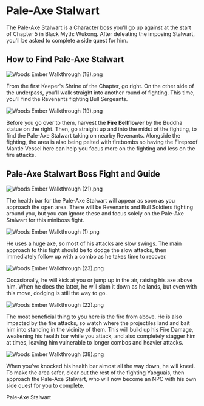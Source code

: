 # Pale-Axe Stalwart

The Pale-Axe Stalwart is a Character boss you'll go up against at the start of Chapter 5 in Black Myth: Wukong. After defeating the imposing Stalwart, you'll be asked to complete a side quest for him. 

## How to Find Pale-Axe Stalwart

![Woods Ember Walkthrough \(18\).png](https://oyster.ignimgs.com/mediawiki/apis.ign.com/black-myth-wukong/a/a0/Woods_Ember_Walkthrough_%2818%29.png)

From the first Keeper's Shrine of the Chapter, go right. On the other side of the underpass, you'll walk straight into another round of fighting. This time, you'll find the Revenants fighting Bull Sergeants. 

![Woods Ember Walkthrough \(19\).png](https://oyster.ignimgs.com/mediawiki/apis.ign.com/black-myth-wukong/6/6f/Woods_Ember_Walkthrough_%2819%29.png)

Before you go over to them, harvest the **Fire Bellflower** by the Buddha statue on the right. Then, go straight up and into the midst of the fighting, to find the Pale-Axe Stalwart taking on nearby Revenants. Alongside the fighting, the area is also being pelted with firebombs so having the Fireproof Mantle Vessel here can help you focus more on the fighting and less on the fire attacks. 

## Pale-Axe Stalwart Boss Fight and Guide

![Woods Ember Walkthrough \(21\).png](https://oyster.ignimgs.com/mediawiki/apis.ign.com/black-myth-wukong/1/15/Woods_Ember_Walkthrough_%2821%29.png)

The health bar for the Pale-Axe Stalwart will appear as soon as you approach the open area. There will be Revenants and Bull Soldiers fighting around you, but you can ignore these and focus solely on the Pale-Axe Stalwart for this miniboss fight. 

![Woods Ember Walkthrough \(1\).png](https://oyster.ignimgs.com/mediawiki/apis.ign.com/black-myth-wukong/7/7c/Woods_Ember_Walkthrough_%281%29.png)

He uses a huge axe, so most of his attacks are slow swings. The main approach to this fight should be to dodge the slow attacks, then immediately follow up with a combo as he takes time to recover. 

![Woods Ember Walkthrough \(23\).png](https://oyster.ignimgs.com/mediawiki/apis.ign.com/black-myth-wukong/f/fc/Woods_Ember_Walkthrough_%2823%29.png)

Occasionally, he will kick at you or jump up in the air, raising his axe above him. When he does the latter, he will slam it down as he lands, but even with this move, dodging is still the way to go. 

![Woods Ember Walkthrough \(22\).png](https://oyster.ignimgs.com/mediawiki/apis.ign.com/black-myth-wukong/0/01/Woods_Ember_Walkthrough_%2822%29.png)

The most beneficial thing to you here is the fire from above. He is also impacted by the fire attacks, so watch where the projectiles land and bait him into standing in the vicinity of them. This will build up his Fire Damage, weakening his health bar while you attack, and also completely stagger him at times, leaving him vulnerable to longer combos and heavier attacks. 

![Woods Ember Walkthrough \(38\).png](https://oyster.ignimgs.com/mediawiki/apis.ign.com/black-myth-wukong/d/dc/Woods_Ember_Walkthrough_%2838%29.png)

When you've knocked his health bar almost all the way down, he will kneel. To make the area safer, clear out the rest of the fighting Yaoguais, then approach the Pale-Axe Stalwart, who will now become an NPC with his own side quest for you to complete. 

Pale-Axe Stalwart